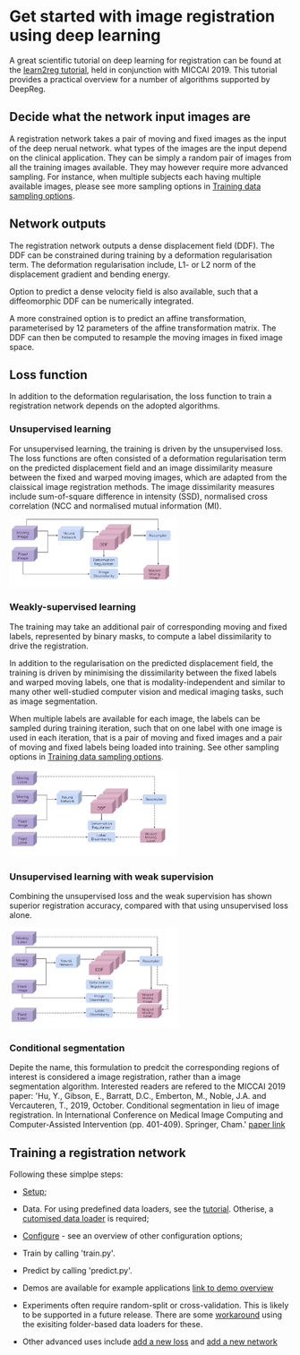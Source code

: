 # Get started with image registration using deep learning

A great scientific tutorial on deep learning for registration can be found at the [learn2reg tutorial](https://learn2reg.github.io/), held in conjunction with MICCAI 2019. This tutorial provides a practical overview for a number of algorithms supported by DeepReg.

## Decide what the network input images are

A registration network takes a pair of moving and fixed images as the input of the deep nerual network. what types of the images are the input depend on the clinical application. They can be simply a random pair of images from all the training images available. They may however require more advanced sampling. For instance, when multiple subjects each having multiple available images, please see more sampling options in [Training data sampling options](./sampling.md).

## Network outputs

The registration network outputs a dense displacement field (DDF). The DDF can be constrained during training by a deformation regularisation term. The deformation regularisation include, L1- or L2 norm of the displacement gradient and bending energy.

Option to predict a dense velocity field is also available, such that a diffeomorphic DDF can be numerically integrated.

A more constrained option is to predict an affine transformation, parameterised by 12 parameters of the affine transformation matrix. The DDF can then be computed to resample the moving images in fixed image space.

## Loss function

In addition to the deformation regularisation, the loss function to train a registration network depends on the adopted algorithms.

### Unsupervised learning

For unsupervised learning, the training is driven by the unsupervised loss. The loss functions are often consisted of a deformation regularisation term on the predicted displacement field and an image dissimilarity measure between the fixed and warped moving images, which are adapted from the claissical image registration methods. The image dissimilarity measures include sum-of-square difference in intensity (SSD), normalised cross correlation (NCC and normalised mutual information (MI).

<img src="./media/deepreg-tutorial-unsupervised.svg" alt="" title="unsupervised" width="300" />

### Weakly-supervised learning

The training may take an additional pair of corresponding moving and fixed labels, represented by binary masks, to compute a label dissimilarity to drive the registration.

In addition to the regularisation on the predicted displacement field, the training is driven by minimising the dissimilarity between the fixed labels and warped moving labels, one that is modality-independent and similar to many other well-studied computer vision and medical imaging tasks, such as image segmentation.

When multiple labels are available for each image, the labels can be sampled during training iteration, such that on one label with one image is used in each iteration, that is a pair of moving and fixed images and a pair of moving and fixed labels being loaded into training. See other sampling options in [Training data sampling options](./sampling.md).

<img src="./media/deepreg-tutorial-weakly.svg" alt="" title="weakly" width="300" />

### Unsupervised learning with weak supervision

Combining the unsupervised loss and the weak supervision has shown superior registration accuracy, compared with that using unsupervised loss alone.

<img src="./media/deepreg-tutorial-combined.svg" alt="" title="combined" width="300" />

### Conditional segmentation

Depite the name, this formulation to predcit the corresponding regions of interest is considered a image registration, rather than a image segmentation algorithm. Interested readers are refered to the MICCAI 2019 paper:
'Hu, Y., Gibson, E., Barratt, D.C., Emberton, M., Noble, J.A. and Vercauteren, T., 2019, October. Conditional segmentation in lieu of image registration. In International Conference on Medical Image Computing and Computer-Assisted Intervention (pp. 401-409). Springer, Cham.'
[paper link](https://arxiv.org/abs/1907.00438)

## Training a registration network

Following these simplpe steps:

- [Setup](./setup.md);

- Data. For using predefined data loaders, see the [tutorial](./predefined_loader.md). Otherise, a [cutomised data loader](./add_loader.md) is required;

- [Configure](./configuration.md) - see an overview of other configuration options;

- Train by calling 'train.py'.

- Predict by calling 'predict.py'.

- Demos are available for example applications [link to demo overview](./demo.md)

- Experiments often require random-split or cross-validation. This is likely to be supported in a future release. There are some [workaround](/experiment.md) using the exisiting folder-based data loaders for these.

- Other advanced uses include [add a new loss](./add_loss.md) and [add a new network](./add_network.md)
